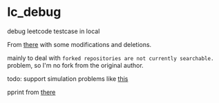 # lc_debug
debug leetcode testcase in local

From [there](https://github.com/luckystone60/leetcode-helper)
with some modifications and deletions.

mainly to deal with ```forked repositories are not currently searchable. ``` problem, so I'm no fork from the original author.

todo: support simulation problems like [this](https://leetcode.com/problems/dinner-plate-stacks/)

pprint from [there](https://louisdx.github.io/cxx-prettyprint/)
